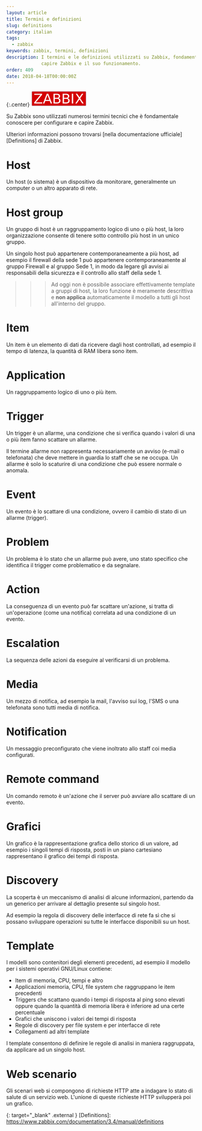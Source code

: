 ```yaml
---
layout: article
title: Termini e definizioni
slug: definitions
category: italian
tags:
  - zabbix
keywords: zabbix, termini, definizioni
description: I termini e le definizioni utilizzati su Zabbix, fondamentali per
             capire Zabbix e il suo funzionamento.
order: 409
date: 2018-04-18T00:00:00Z
---
```


{:.center}
![Zabbix logo](/resources/articles/zabbix/logo.png)

Su Zabbix sono utilizzati numerosi termini tecnici che è fondamentale conoscere
per configurare e capire Zabbix.

Ulteriori informazioni possono trovarsi [nella documentazione ufficiale][Definitions]
di Zabbix.

# Host

Un host (o sistema) è un dispositivo da monitorare, generalmente un computer o
un altro apparato di rete.

# Host group

Un gruppo di host è un raggruppamento logico di uno o più host, la loro
organizzazione consente di tenere sotto controllo più host in un unico gruppo.

Un singolo host può appartenere contemporaneamente a più host, ad esempio il
firewall della sede 1 può appartenere contemporaneamente al gruppo Firewall e
al gruppo Sede 1, in modo da legare gli avvisi ai responsabili della sicurezza
e il controllo allo staff della sede 1.

>>> Ad oggi non è possibile associare effettivamente template a gruppi di host,
la loro funzione è meramente descrittiva e **non applica** automaticamente il
modello a tutti gli host all'interno del gruppo.

# Item

Un item è un elemento di dati da ricevere dagli host controllati, ad esempio
il tempo di latenza, la quantità di RAM libera sono item.

# Application

Un raggruppamento logico di uno o più item.

# Trigger

Un trigger è un allarme, una condizione che si verifica quando i valori di una
o più item fanno scattare un allarme.

Il termine allarme non rappresenta necessariamente un avviso (e-mail o telefonata)
che deve mettere in guardia lo staff che se ne occupa. Un allarme è solo lo
scaturire di una condizione che può essere normale o anomala.

# Event

Un evento è lo scattare di una condizione, ovvero il cambio di stato di un
allarme (trigger).

# Problem

Un problema è lo stato che un allarme può avere, uno stato specifico che
identifica il trigger come problematico e da segnalare.

# Action

La conseguenza di un evento può far scattare un'azione, si tratta di un'operazione
(come una notifica) correlata ad una condizione di un evento.

# Escalation

La sequenza delle azioni da eseguire al verificarsi di un problema.

# Media

Un mezzo di notifica, ad esempio la mail, l'avviso sui log, l'SMS o una
telefonata sono tutti media di notifica.

# Notification

Un messaggio preconfigurato che viene inoltrato allo staff coi media configurati.

# Remote command

Un comando remoto è un'azione che il server può avviare allo scattare di un
evento.

# Grafici

Un grafico è la rappresentazione grafica dello storico di un valore, ad esempio
i singoli tempi di risposta, posti in un piano cartesiano rappresentano il
grafico dei tempi di risposta.

# Discovery

La scoperta è un meccanismo di analisi di alcune informazioni, partendo da un
generico per arrivare al dettaglio presente sul singolo host.

Ad esempio la regola di discovery delle interfacce di rete fa sì che si possano
sviluppare operazioni su tutte le interfacce disponibili su un host.

# Template

I modelli sono contenitori degli elementi precedenti, ad esempio il modello per
i sistemi operativi GNU/Linux contiene:

* Item di memoria, CPU, tempi e altro
* Applicazioni memoria, CPU, file system che raggruppano le item precedenti
* Triggers che scattano quando i tempi di risposta al ping sono elevati oppure
  quando la quantità di memoria libera è inferiore ad una certe percentuale
* Grafici che uniscono i valori dei tempi di risposta
* Regole di discovery per file system e per interfacce di rete
* Collegamenti ad altri template

I template consentono di definire le regole di analisi in maniera raggruppata,
da applicare ad un singolo host.

# Web scenario

Gli scenari web si compongono di richieste HTTP atte a indagare lo stato di
salute di un servizio web. L'unione di queste richieste HTTP svilupperà poi un
grafico.


{: target="_blank" .external }
[Definitions]: https://www.zabbix.com/documentation/3.4/manual/definitions

